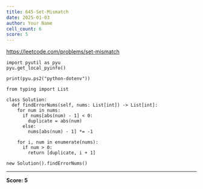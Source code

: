 ```yaml
---
title: 645-Set-Mismatch
date: 2025-01-03
author: Your Name
cell_count: 6
score: 5
---
```


https://leetcode.com/problems/set-mismatch


```
import pyutil as pyu
pyu.get_local_pyinfo()
```


```
print(pyu.ps2("python-dotenv"))
```


```
from typing import List
```


```
class Solution:
  def findErrorNums(self, nums: List[int]) -> List[int]:
    for num in nums:
      if nums[abs(num) - 1] < 0:
        duplicate = abs(num)
      else:
        nums[abs(num) - 1] *= -1

    for i, num in enumerate(nums):
      if num > 0:
        return [duplicate, i + 1]
```


```
new Solution().findErrorNums()
```


---
**Score: 5**